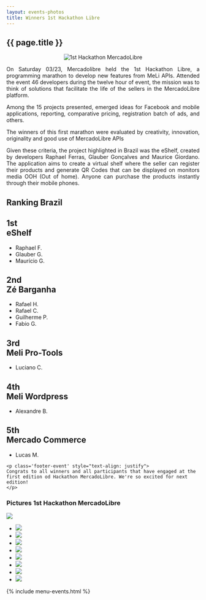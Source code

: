 ```yaml
---
layout: events-photos
title: Winners 1st Hackathon Libre
---
```


<section class="main main-content">
    <h1>{{ page.title }}</h1>
    <div class="ch-g1">
        <p align="center">
            <img src="../images/hackathon_white_big.jpg" alt="1st Hackathon MercadoLibre" title="1st Hackathon MercadoLibre">
        </p>
        <p style="text-align: justify">
        On Saturday 03/23, Mercadolibre held the 1st Hackathon Libre, a programming marathon to develop new features from MeLi APIs. Attended the event 46 developers during the twelve hour of event, the mission was to think of solutions that facilitate the life of the sellers in the MercadoLibre platform.
        </p>
    </div>
    <div class="ch-g1">
       <p style="text-align: justify">
        Among the 15 projects presented, emerged ideas for Facebook and mobile applications, reporting, comparative pricing, registration batch of ads, and others.
        </p>
        <p style="text-align: justify">
        The winners of this first marathon were evaluated by creativity, innovation, originality and good use of MercadoLibre APIs
        </p>
        <p style="text-align: justify">
        Given these criteria, the project highlighted in Brazil was the eShelf, created by developers Raphael Ferras, Glauber Gonçalves and Maurice Giordano. The application aims to create a virtual shelf where the seller can register their products and generate QR Codes that can be displayed on monitors media OOH (Out of home). Anyone can purchase the products instantly through their mobile phones.
        </p>
        <p>
            <h1 class='winners'>Ranking Brazil</h1>
        </p>
        <div class="ch-g1">
           <div class="ch-g1-5">
               <div class="ch-leftcolumn">
                    <h2 class='winner'>1st<br /><span>eShelf</span></h2>
                    <ul class="ch-list">
                        <li>Raphael F.</li>
                        <li>Glauber G.</li>
                        <li>Maurício G.</li>
                    </ul>
                </div>
           </div>
           <div class="ch-g1-5">
               <div class="ch-centercolumn">
                    <h2 class='winner'>2nd<br /><span>Zé Barganha</span></h2>
                    <ul class="ch-list">
                        <li>Rafael H.</li>
                        <li>Rafael C.</li>
                        <li>Guilherme P.</li>
                        <li>Fabio G.</li>
                    </ul>
               </div>
           </div>
           <div class="ch-g1-5">
               <div class="ch-centercolumn">
                   <h2 class='winner'>3rd<br /><span>Meli Pro-Tools</span></h2>
                    <ul class="ch-list">
                        <li>Luciano C.</li>
                    </ul>
               </div>
           </div>
           <div class="ch-g1-5">
               <div class="ch-centercolumn">
                    <h2 class='winner'>4th<br /><span>Meli Wordpress</span></h2>
                    <ul class="ch-list">
                        <li>Alexandre B.</li>
                    </ul>
               </div>
           </div>
           <div class="ch-g1-5">
               <div class="ch-rightcolumn">
                   <h2 class='winner'>5th<br /><span>Mercado Commerce</span></h2>
                    <ul class="ch-list">
                        <li>Lucas M.</li>
                    </ul>
               </div>
           </div>
        </div>

    <p class='footer-event' style="text-align: justify">
    Congrats to all winners and all participants that have engaged at the first edition od Hackathon MercadoLibre. We're so excited for next edition!
    </p>
  </div>
  <div class="box-event">
      <h3>Pictures 1st Hackathon MercadoLibre</h3>
      <div class="middle">
        <div class="big-image">
          <img src="/images/hackathon-br/DSC_0082.JPG" />
        </div>
      <div class="myCarousel ch-carousel">
        <ul>
          <li><img src="/images/hackathon-br/DSC_0082.JPG" /></li>
          <li><img src="/images/hackathon-br/DSC_0088.JPG" /></li>
          <li><img src="/images/hackathon-br/DSC_0103.JPG" /></li>
          <li><img src="/images/hackathon-br/DSC_0329.JPG" /></li>
          <li><img src="/images/hackathon-br/DSC_0330.JPG" /></li>
          <li><img src="/images/hackathon-br/DSC_0340.JPG" /></li>
          <li><img src="/images/hackathon-br/IMG_1376.JPG" /></li>
          <li><img src="/images/hackathon-br/IMG_1388.JPG" /></li>
        </ul>
      </div>
      </div>
    </div>
</section>

{% include menu-events.html %}
